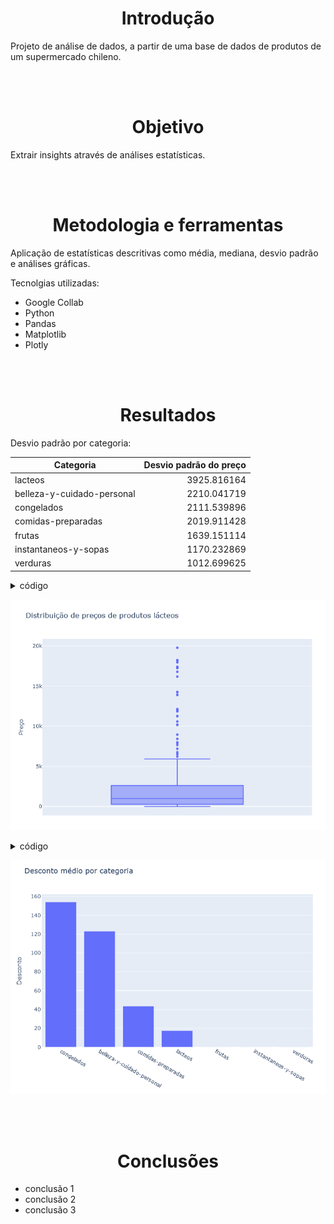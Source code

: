 <br><br><h1 align="center">Introdução</h1>

Projeto de análise de dados, a partir de uma base de dados de produtos de um supermercado chileno.

<br><br><h1 align="center">Objetivo</h1>

Extrair insights através de análises estatísticas.

<br><br><h1 align="center">Metodologia e ferramentas</h1>

Aplicação de estatísticas descritivas como média, mediana, desvio padrão e análises gráficas.

Tecnolgias utilizadas:

- Google Collab
- Python
- Pandas
- Matplotlib
- Plotly

<br><br><h1 align="center">Resultados</h1>

Desvio padrão por categoria:
<div align="center">
  
| Categoria                      | Desvio padrão do preço   |
|--------------------------------|---------------:|
| lacteos                         | 3925.816164    |
| belleza-y-cuidado-personal      | 2210.041719    |
| congelados                      | 2111.539896    |
| comidas-preparadas              | 2019.911428    |
| frutas                          | 1639.151114    |
| instantaneos-y-sopas            | 1170.232869    |
| verduras                        | 1012.699625    |

</div>
<details>
  <summary>código</summary>
  
```
df_lacteos = df.loc[df['Categoria'] == 'lacteos']

fig = px.box(df_lacteos, y='Preco_Normal', width=800, height=600, title='Distribuição de preços de produtos lácteos', labels={'Preco_Normal': 'Preço'})
fig.show()
```
</details>
<p align="center"><img src="https://github.com/lucasdpontes/ebac-m13/blob/main/boxplot.PNG?raw=true" width=600></p>


<details>
  <summary>código</summary>
  
```
df_media_desconto = df.groupby('Categoria')['Desconto'].mean().sort_values(ascending=False)

fig = px.bar(df_media_desconto, y='Desconto', width=800, height=600, title='Desconto médio por categoria', labels={'Categoria': ''})
fig.show()
```
</details>
<p align="center"><img src="https://github.com/lucasdpontes/ebac-m13/blob/main/bar.PNG?raw=true" width=600></p>

<br><br><h1 align="center">Conclusões</h1>

- conclusão 1
- conclusão 2
- conclusão 3
